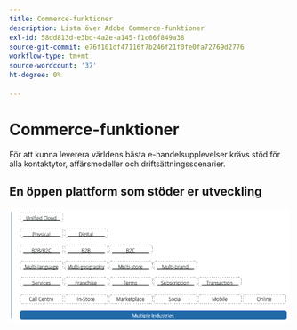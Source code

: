 ```yaml
---
title: Commerce-funktioner
description: Lista över Adobe Commerce-funktioner
exl-id: 58dd813d-e3bd-4a2e-a145-f1c66f849a38
source-git-commit: e76f101df47116f7b246f21f0fe0fa72769d2776
workflow-type: tm+mt
source-wordcount: '37'
ht-degree: 0%

---
```


# Commerce-funktioner

För att kunna leverera världens bästa e-handelsupplevelser krävs stöd för alla kontaktytor, affärsmodeller och driftsättningsscenarier.

## En öppen plattform som stöder er utveckling

![Värdet av e-handelsteknik](../../assets/playbooks/commerce-features.png)
